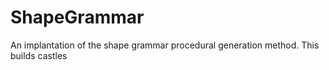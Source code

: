 # ShapeGrammar
An implantation of the shape grammar procedural generation method. This builds castles

